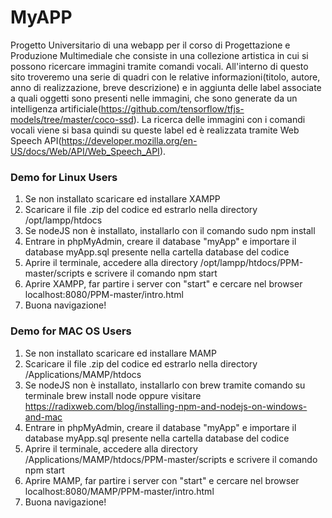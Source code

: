 # MyAPP
Progetto Universitario di una webapp per il corso di Progettazione e Produzione Multimediale che consiste in una collezione artistica in cui si possono ricercare immagini tramite comandi vocali.
All'interno di questo sito troveremo una serie di quadri con le relative informazioni(titolo, autore, anno di realizzazione, breve descrizione) e in aggiunta delle label associate a quali oggetti sono presenti nelle immagini, che sono generate da un intelligenza artificiale(https://github.com/tensorflow/tfjs-models/tree/master/coco-ssd).
La ricerca delle immagini con i comandi vocali viene si basa quindi su queste label ed è realizzata tramite Web Speech API(https://developer.mozilla.org/en-US/docs/Web/API/Web_Speech_API).

### Demo for Linux Users

1. Se non installato scaricare ed installare XAMPP
2. Scaricare il file .zip del codice ed estrarlo nella directory /opt/lampp/htdocs 
3. Se nodeJS non è installato, installarlo con il comando sudo npm install
4. Entrare in phpMyAdmin, creare il database "myApp" e importare il database myApp.sql presente nella cartella database del codice
5. Aprire il terminale, accedere alla directory /opt/lampp/htdocs/PPM-master/scripts e scrivere il comando npm start
6. Aprire XAMPP, far partire i server con "start" e cercare nel browser localhost:8080/PPM-master/intro.html
7. Buona navigazione!

### Demo for MAC OS Users

1. Se non installato scaricare ed installare  MAMP
2. Scaricare il file .zip del codice ed estrarlo nella directory /Applications/MAMP/htdocs
3. Se nodeJS non è installato, installarlo con brew tramite comando su terminale brew install node oppure visitare https://radixweb.com/blog/installing-npm-and-nodejs-on-windows-and-mac
4. Entrare in phpMyAdmin, creare il database "myApp" e importare il database myApp.sql presente nella cartella database del codice
5. Aprire il terminale, accedere alla directory /Applications/MAMP/htdocs/PPM-master/scripts e scrivere il comando npm start
6. Aprire MAMP, far partire i server con "start" e cercare nel browser localhost:8080/MAMP/PPM-master/intro.html
7. Buona navigazione!
